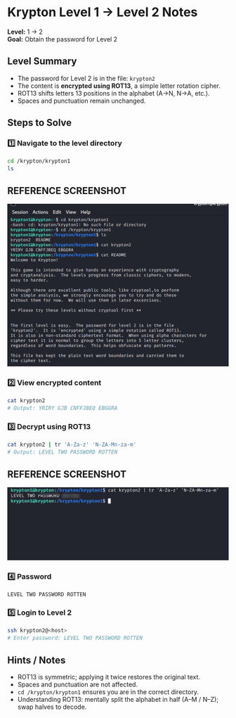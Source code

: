 # Krypton Level 1 → Level 2 Notes
**Level:** 1 → 2  
**Goal:** Obtain the password for Level 2

## Level Summary
- The password for Level 2 is in the file: `krypton2`  
- The content is **encrypted using ROT13**, a simple letter rotation cipher.  
- ROT13 shifts letters 13 positions in the alphabet (A→N, N→A, etc.).  
- Spaces and punctuation remain unchanged.  

## Steps to Solve

### 1️⃣ Navigate to the level directory
```bash
cd /krypton/krypton1
ls
```
## REFERENCE SCREENSHOT
![](screenshots/command1.png)

### 2️⃣ View encrypted content
```bash
cat krypton2
# Output: YRIRY GJB CNFFJBEQ EBGGRA
```

### 3️⃣ Decrypt using ROT13
```bash
cat krypton2 | tr 'A-Za-z' 'N-ZA-Mn-za-m'
# Output: LEVEL TWO PASSWORD ROTTEN
```

## REFERENCE SCREENSHOT
![](screenshots/command2.png)

### 4️⃣ Password
```
LEVEL TWO PASSWORD ROTTEN
```

### 5️⃣ Login to Level 2
```bash
ssh krypton2@<host>
# Enter password: LEVEL TWO PASSWORD ROTTEN
```

## Hints / Notes
* ROT13 is symmetric; applying it twice restores the original text.  
* Spaces and punctuation are not affected.  
* `cd /krypton/krypton1` ensures you are in the correct directory.  
* Understanding ROT13: mentally split the alphabet in half (A–M / N–Z); swap halves to decode.


